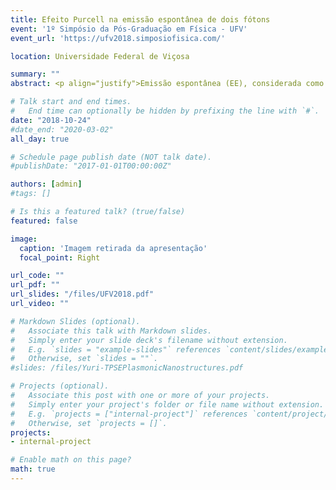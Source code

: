 ```yaml
---
title: Efeito Purcell na emissão espontânea de dois fótons
event: '1º Simpósio da Pós-Graduação em Física - UFV'
event_url: 'https://ufv2018.simposiofisica.com/'

location: Universidade Federal de Viçosa

summary: ""
abstract: <p align="justify">Emissão espontânea (EE), considerada como um dos fenômenos mais notáveis da eletrodinâmica quântica, consiste na emissão de um ou mais fótons por um átomo excitado (ou qualquer outro emissor quântico) no vácuo ao decair para um estado de menor energia. O tempo de vida de um emissor não é uma propriedade intrínseca, mas também depende de sua vizinhança. Essa dependência é conhecida como efeito Purcell em homenagem a Edward Mills Purcell, que previu este fenômeno em 1946 e desde então este efeito tem sido amplamente estudado na EE de um fóton. Dependendo da vizinhança, a taxa de emissão pode ser aumentada, diminuída e até mesmo suprimida. Quando a EE de um fóton é proibida, processos em ordem mais alta tornam-se relevantes, como no caso da EE de dois fótons, que é um processo de segunda ordem onde o emissor decai emitindo dois fótons simultaneamente. Recentemente, o estudo desse processo aumentou substancialmente pois desempenha um papel fundamental em diversas áreas, como informação quântica. Controlar a geração de dois fótons e suas propriedades é, portanto, de extremo interesse. Nesse trabalho, apresentaremos um formalismo para o cálculo da taxa de EE de dois fótons de um átomo excitado na presença de um meio material. Nossa abordagem consiste na quantização do campo eletromagnético sujeito a condições de contorno impostas pelo ambiente no qual se encontra o átomo. Aplicaremos esse formalismo em alguns casos, a saber, um átomo próximo a uma ou duas placas perfeitamente condutoras e um átomo próximo a um meio dielétrico semi-infinito. </p>

# Talk start and end times.
#   End time can optionally be hidden by prefixing the line with `#`.
date: "2018-10-24"
#date_end: "2020-03-02"
all_day: true

# Schedule page publish date (NOT talk date).
#publishDate: "2017-01-01T00:00:00Z"

authors: [admin]
#tags: []

# Is this a featured talk? (true/false)
featured: false

image:
  caption: 'Imagem retirada da apresentação'
  focal_point: Right

url_code: ""
url_pdf: ""
url_slides: "/files/UFV2018.pdf"
url_video: ""

# Markdown Slides (optional).
#   Associate this talk with Markdown slides.
#   Simply enter your slide deck's filename without extension.
#   E.g. `slides = "example-slides"` references `content/slides/example-slides.md`.
#   Otherwise, set `slides = ""`.
#slides: /files/Yuri-TPSEPlasmonicNanostructures.pdf

# Projects (optional).
#   Associate this post with one or more of your projects.
#   Simply enter your project's folder or file name without extension.
#   E.g. `projects = ["internal-project"]` references `content/project/deep-learning/index.md`.
#   Otherwise, set `projects = []`.
projects:
- internal-project

# Enable math on this page?
math: true
---
```

